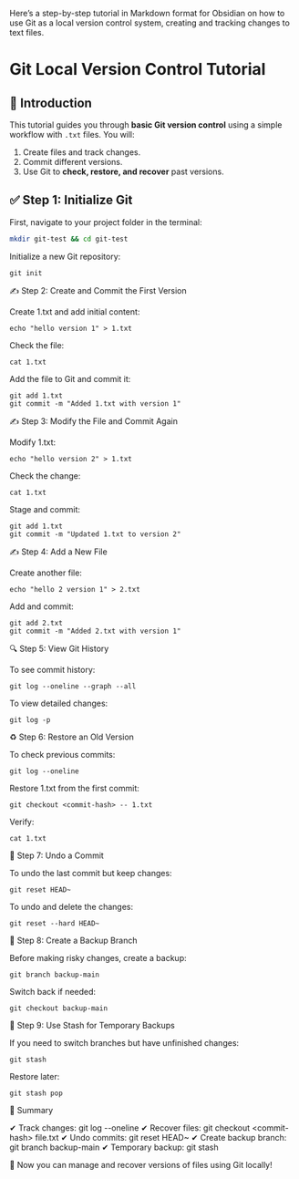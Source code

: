 Here’s a step-by-step tutorial in Markdown format for Obsidian on how to use Git as a local version control system, creating and tracking changes to text files.

# Git Local Version Control Tutorial

## 📝 Introduction
This tutorial guides you through **basic Git version control** using a simple workflow with `.txt` files. You will:
1. Create files and track changes.
2. Commit different versions.
3. Use Git to **check, restore, and recover** past versions.



## ✅ **Step 1: Initialize Git**
First, navigate to your project folder in the terminal:
```sh
mkdir git-test && cd git-test
```


Initialize a new Git repository:

```
git init
```

✍️ Step 2: Create and Commit the First Version

Create 1.txt and add initial content:

```
echo "hello version 1" > 1.txt
```
Check the file:

```
cat 1.txt
```
Add the file to Git and commit it:

```
git add 1.txt
git commit -m "Added 1.txt with version 1"
```
✍️ Step 3: Modify the File and Commit Again

Modify 1.txt:

```
echo "hello version 2" > 1.txt
```
Check the change:

```
cat 1.txt
```
Stage and commit:

```
git add 1.txt
git commit -m "Updated 1.txt to version 2"
```
✍️ Step 4: Add a New File

Create another file:

```
echo "hello 2 version 1" > 2.txt
```
Add and commit:

```
git add 2.txt
git commit -m "Added 2.txt with version 1"
```
🔍 Step 5: View Git History

To see commit history:

```
git log --oneline --graph --all
```
To view detailed changes:

```
git log -p
```

♻️ Step 6: Restore an Old Version

To check previous commits:

```
git log --oneline
```

Restore 1.txt from the first commit:

```
git checkout <commit-hash> -- 1.txt
```

Verify:

```
cat 1.txt
```

🚨 Step 7: Undo a Commit

To undo the last commit but keep changes:

```
git reset HEAD~
```

To undo and delete the changes:

```
git reset --hard HEAD~
```

💾 Step 8: Create a Backup Branch

Before making risky changes, create a backup:

```
git branch backup-main
```

Switch back if needed:

```
git checkout backup-main
```

🛑 Step 9: Use Stash for Temporary Backups

If you need to switch branches but have unfinished changes:

```
git stash
```

Restore later:

```
git stash pop
```

🎯 Summary

✔ Track changes: git log --oneline
✔ Recover files: git checkout \<commit-hash> file.txt
✔ Undo commits: git reset HEAD~
✔ Create backup branch: git branch backup-main
✔ Temporary backup: git stash

🚀 Now you can manage and recover versions of files using Git locally!


